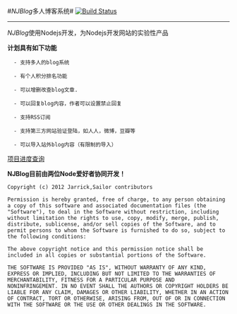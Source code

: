 #*NJBlog*多人博客系统#  [![Build Status](https://travis-ci.org/mz121star/NJBlog.png?branch=master)](https://travis-ci.org/mz121star/NJBlog)

----------

*NJBlog*使用Nodejs开发，为Nodejs开发网站的实验性产品

**计划具有如下功能**

```
  - 支持多人的blog系统
  
  - 有个人积分排名功能
  
  - 可以增删改查blog文章.
  
  - 可以回复blog内容，作者可以设置禁止回复
  
  - 支持RSS订阅
  
  - 支持第三方网站验证登陆，如人人，微博，豆瓣等
  
  - 可以导入站外blog内容（有限制的导入）
```

  [项目进度查询](https://trello.com/board/node-js-blog/50dda31c39e3d3341b001433 "项目进度")
  

**NJBlog目前由两位Node爱好者协同开发！**

```
Copyright (c) 2012 Jarrick,Sailor contributors

Permission is hereby granted, free of charge, to any person obtaining
a copy of this software and associated documentation files (the
"Software"), to deal in the Software without restriction, including
without limitation the rights to use, copy, modify, merge, publish,
distribute, sublicense, and/or sell copies of the Software, and to
permit persons to whom the Software is furnished to do so, subject to
the following conditions:

The above copyright notice and this permission notice shall be
included in all copies or substantial portions of the Software.

THE SOFTWARE IS PROVIDED "AS IS", WITHOUT WARRANTY OF ANY KIND,
EXPRESS OR IMPLIED, INCLUDING BUT NOT LIMITED TO THE WARRANTIES OF
MERCHANTABILITY, FITNESS FOR A PARTICULAR PURPOSE AND
NONINFRINGEMENT. IN NO EVENT SHALL THE AUTHORS OR COPYRIGHT HOLDERS BE
LIABLE FOR ANY CLAIM, DAMAGES OR OTHER LIABILITY, WHETHER IN AN ACTION
OF CONTRACT, TORT OR OTHERWISE, ARISING FROM, OUT OF OR IN CONNECTION
WITH THE SOFTWARE OR THE USE OR OTHER DEALINGS IN THE SOFTWARE.

```